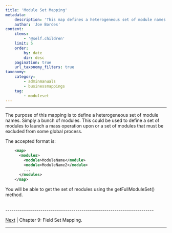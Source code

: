 ```yaml
---
title: 'Module Set Mapping'
metadata:
    description: 'This map defines a heterogeneous set of module names. Simply a bunch of modules.'
    author: 'Joe Bordes'
content:
    items:
        - '@self.children'
    limit: 5
    order:
        by: date
        dir: desc
    pagination: true
    url_taxonomy_filters: true
taxonomy:
    category:
        - adminmanuals
        - businessmappings
    tag:
        - moduleset
---
```

---

The purpose of this mapping is to define a heterogeneous set of module
names. Simply a bunch of modules. This could be used to define a set of
modules to launch a mass operation upon or a set of modules that must be
excluded from some global process.

The accepted format is:
```xml
    <map>
      <modules>
        <module>ModuleName</module>
        <module>ModuleName2</module>
        ...
      </modules> 
    </map>
```
You will be able to get the set of modules using the getFullModuleSet()
method.


<br>
------------------------------------------------------------------------

[Next](http://localhost/coreBOSDocumentation/configuration-tools/business-maps/field_set) | Chapter 9: Field Set Mapping.

------------------------------------------------------------------------